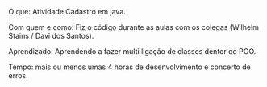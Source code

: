 O que: Atividade Cadastro em java.

Com quem e como: Fiz o código durante as aulas com os colegas (Wilhelm Stains / Davi dos Santos).

Aprendizado: Aprendendo a fazer multi ligação de classes dentor do POO.

Tempo: mais ou menos umas 4 horas de desenvolvimento e concerto de erros.
